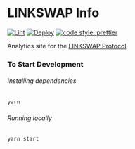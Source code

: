 # LINKSWAP Info

[![Lint](https://github.com/yflink/linkswap-info/workflows/Lint/badge.svg)](https://github.com/yflink/linkswap-info/actions?query=workflow%3ALint)
[![Deploy](https://github.com/yflink/linkswap-info/workflows/Deploy/badge.svg)](https://github.com/yflink/linkswap-info/actions?query=workflow%3ADeploy)
[![code style: prettier](https://img.shields.io/badge/code_style-prettier-ff69b4.svg?style=flat-square)](https://github.com/prettier/prettier)

Analytics site for the [LINKSWAP Protocol](https://linkswap.app).

### To Start Development

###### Installing dependencies
```bash
yarn
```

###### Running locally
```bash
yarn start
```
